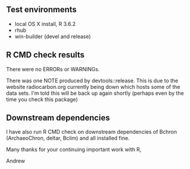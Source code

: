 ## Test environments
* local OS X install, R 3.6.2
* rhub
* win-builder (devel and release)

## R CMD check results
There were no ERRORs or WARNINGs.

There was one NOTE produced by devtools::release. This is due to the website radiocarbon.org currently being down which hosts some of the data sets. I'm told this will be back up again shortly (perhaps even by the time you check this package)

## Downstream dependencies
I have also run R CMD check on downstream dependencies of Bchron (ArchaeoChron, deltar, Bclim) and all installed fine. 

Many thanks for your continuing important work with R,

Andrew